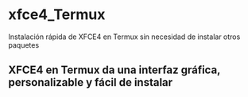 # xfce4_Termux
Instalación rápida de XFCE4 en Termux sin necesidad de instalar otros paquetes
<h2>XFCE4 en Termux da una interfaz gráfica, personalizable y fácil de instalar</h2>

